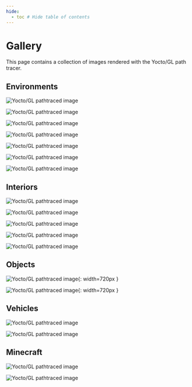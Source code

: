 ```yaml
---
hide:
  - toc # Hide table of contents
---
```


# Gallery

This page contains a collection of images rendered with the Yocto/GL path tracer.

## Environments

![Yocto/GL pathtraced image](images/island.jpg)

![Yocto/GL pathtraced image](images/island-c7.jpg)

![Yocto/GL pathtraced image](images/bistroexterior.jpg)

![Yocto/GL pathtraced image](images/sanmiguel-c1.jpg)

![Yocto/GL pathtraced image](images/sanmiguel-c2.jpg)

![Yocto/GL pathtraced image](images/landscape.jpg)

![Yocto/GL pathtraced image](images/landscape-c3.jpg)

## Interiors

![Yocto/GL pathtraced image](images/bathroom1.jpg)

![Yocto/GL pathtraced image](images/classroom.jpg)

![Yocto/GL pathtraced image](images/kitchen.jpg)

![Yocto/GL pathtraced image](images/breakfastroom.jpg)

![Yocto/GL pathtraced image](images/bistrointerior.jpg)

## Objects

![Yocto/GL pathtraced image](images/coffee.jpg){: width=720px }

![Yocto/GL pathtraced image](images/crown.jpg){: width=720px }

## Vehicles

![Yocto/GL pathtraced image](images/spaceship.jpg)

![Yocto/GL pathtraced image](images/car2.jpg)

## Minecraft

![Yocto/GL pathtraced image](images/rungholt.jpg)

![Yocto/GL pathtraced image](images/vokselia.jpg)
